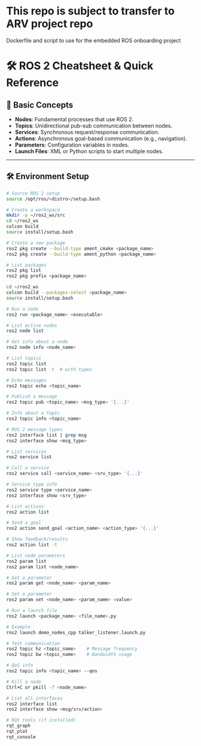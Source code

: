 # This repo is subject to transfer to ARV project repo
Dockerfile and script to use for the embedded ROS onboarding project

# 🛠️ ROS 2 Cheatsheet & Quick Reference

## 🧱 Basic Concepts

- **Nodes**: Fundamental processes that use ROS 2.
- **Topics**: Unidirectional pub-sub communication between nodes.
- **Services**: Synchronous request/response communication.
- **Actions**: Asynchronous goal-based communication (e.g., navigation).
- **Parameters**: Configuration variables in nodes.
- **Launch Files**: XML or Python scripts to start multiple nodes.

---

## 🛠️ Environment Setup

```bash
# Source ROS 2 setup
source /opt/ros/<distro>/setup.bash

# Create a workspace
mkdir -p ~/ros2_ws/src
cd ~/ros2_ws
colcon build
source install/setup.bash

# Create a new package
ros2 pkg create --build-type ament_cmake <package_name>
ros2 pkg create --build-type ament_python <package_name>

# List packages
ros2 pkg list
ros2 pkg prefix <package_name>

cd ~/ros2_ws
colcon build --packages-select <package_name>
source install/setup.bash

# Run a node
ros2 run <package_name> <executable>

# List active nodes
ros2 node list

# Get info about a node
ros2 node info <node_name>

# List topics
ros2 topic list
ros2 topic list -t  # with types

# Echo messages
ros2 topic echo <topic_name>

# Publish a message
ros2 topic pub <topic_name> <msg_type> '{...}'

# Info about a topic
ros2 topic info <topic_name>

# ROS 2 message types
ros2 interface list | grep msg
ros2 interface show <msg_type>

# List services
ros2 service list

# Call a service
ros2 service call <service_name> <srv_type> '{...}'

# Service type info
ros2 service type <service_name>
ros2 interface show <srv_type>

# List actions
ros2 action list

# Send a goal
ros2 action send_goal <action_name> <action_type> '{...}'

# Show feedback/results
ros2 action list -t

# List node parameters
ros2 param list
ros2 param list <node_name>

# Get a parameter
ros2 param get <node_name> <param_name>

# Set a parameter
ros2 param set <node_name> <param_name> <value>

# Run a launch file
ros2 launch <package_name> <file_name>.py

# Example
ros2 launch demo_nodes_cpp talker_listener.launch.py

# Test communication
ros2 topic hz <topic_name>    # Message frequency
ros2 topic bw <topic_name>    # Bandwidth usage

# QoS info
ros2 topic info <topic_name> --qos

# Kill a node
Ctrl+C or pkill -f <node_name>

# List all interfaces
ros2 interface list
ros2 interface show <msg/srv/action>

# RQt tools (if installed)
rqt_graph
rqt_plot
rqt_console
